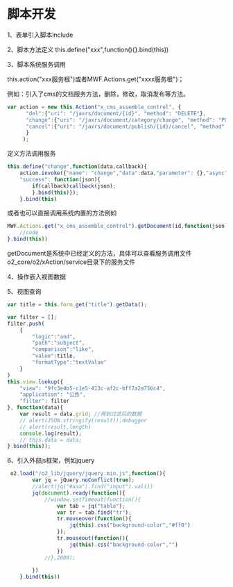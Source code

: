 # 脚本开发

1、表单引入脚本include

2、脚本方法定义 this.define\("xxx",function\(\){}.bind\(this\)\)

3、脚本系统服务调用

this.action\("xxx服务根"\)或者MWF.Actions.get\("xxxx服务根"\)；

例如：引入了cms的文档服务方法，删除，修改，取消发布等方法。

```javascript
var action = new this.Action("x_cms_assemble_control", {
      "del":{"uri": "/jaxrs/document/{id}", "method": "DELETE"},
      "change":{"uri": "/jaxrs/document/category/change", "method": "PUT"}, 
      "cancel":{"uri": "/jaxrs/document/publish/{id}/cancel", "method": "PUT"}
      }
     );
```

定义方法调用服务

```javascript
this.define("change",function(data,callback){ 
    action.invoke({"name": "change","data":data,"parameter": {},"async": true, 
    "success": function(json){
        if(callback)callback(json);
        }.bind(this)}); 
    }.bind(this)
```

或者也可以直接调用系统内置的方法例如

```javascript
MWF.Actions.get("x_cms_assemble_control").getDocument(id,function(json){
    //code
}.bind(this))
```

getDocument是系统中已经定义的方法，具体可以查看服务调用文件o2\_core/o2/xAction/service目录下的服务文件

4、操作嵌入视图数据

5、视图查询

```javascript
var title = this.form.get("title").getData();

var filter = [];
filter.push(
    {
        "logic":"and",
        "path":"subject",
        "comparison":"like",
        "value":title,
        "formatType":"textValue"
    }
)
this.view.lookup({
    "view": "9fc3e4b5-c1e5-413c-af2c-bff7a2a756c4",
    "application": "公告",
    "filter": filter
}, function(data){
    var result = data.grid; //得到过滤后的数据
    // alert(JSON.stringify(result));debugger
    // alert(result.length)
    console.log(result);
    // this.data = data;
}.bind(this));
```

6、引入外部js框架，例如jquery

```javascript
 o2.load("/o2_lib/jquery/jquery.min.js",function(){
        var jq = jQuery.noConflict(true);
        //alert(jq("#aaa").find("input").val())
        jq(document).ready(function(){
            //window.setTimeout(function(){ 
                var tab = jq("table");
                var tr = tab.find("tr"); 
                tr.mouseover(function(){
                    jq(this).css("background-color","#ff0")
                });
                tr.mouseout(function(){
                    jq(this).css("background-color","")
                })
            //},2000);
            
        })
    }.bind(this))
```

